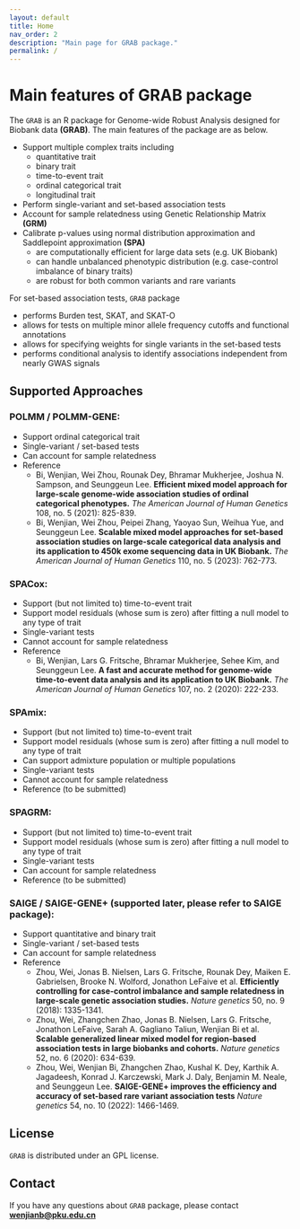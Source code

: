 ```yaml
---
layout: default
title: Home
nav_order: 2
description: "Main page for GRAB package."
permalink: /
---
```


# Main features of GRAB package

The ```GRAB``` is an R package for Genome-wide Robust Analysis designed for Biobank data **(GRAB)**. 
The main features of the package are as below. 

- Support multiple complex traits including 
  - quantitative trait
  - binary trait 
  - time-to-event trait 
  - ordinal categorical trait
  - longitudinal trait
- Perform single-variant and set-based association tests 
- Account for sample relatedness using Genetic Relationship Matrix **(GRM)**
- Calibrate p-values using normal distribution approximation and Saddlepoint approximation **(SPA)** 
  - are computationally efficient for large data sets (e.g. UK Biobank)
  - can handle unbalanced phenotypic distribution (e.g. case-control imbalance of binary traits)
  - are robust for both common variants and rare variants

For set-based association tests, ```GRAB``` package
- performs Burden test, SKAT, and SKAT-O 
- allows for tests on multiple minor allele frequency cutoffs and functional annotations
- allows for specifying weights for single variants in the set-based tests
- performs conditional analysis to identify associations independent from nearly GWAS signals


## Supported Approaches

### POLMM / POLMM-GENE:
- Support ordinal categorical trait
- Single-variant / set-based tests
- Can account for sample relatedness
- Reference
  - Bi, Wenjian, Wei Zhou, Rounak Dey, Bhramar Mukherjee, Joshua N. Sampson, and Seunggeun Lee. **Efficient mixed model approach for large-scale genome-wide association studies of ordinal categorical phenotypes.** *The American Journal of Human Genetics* 108, no. 5 (2021): 825-839.
  - Bi, Wenjian, Wei Zhou, Peipei Zhang, Yaoyao Sun, Weihua Yue, and Seunggeun Lee. **Scalable mixed model approaches for set-based association studies on large-scale categorical data analysis and its application to 450k exome sequencing data in UK Biobank.** *The American Journal of Human Genetics* 110, no. 5 (2023): 762-773.

### SPACox:
- Support (but not limited to) time-to-event trait
- Support model residuals (whose sum is zero) after fitting a null model to any type of trait 
- Single-variant tests
- Cannot account for sample relatedness
- Reference
  - Bi, Wenjian, Lars G. Fritsche, Bhramar Mukherjee, Sehee Kim, and Seunggeun Lee. **A fast and accurate method for genome-wide time-to-event data analysis and its application to UK Biobank.** *The American Journal of Human Genetics* 107, no. 2 (2020): 222-233.

### SPAmix:
- Support (but not limited to) time-to-event trait
- Support model residuals (whose sum is zero) after fitting a null model to any type of trait 
- Can support admixture population or multiple populations
- Single-variant tests
- Cannot account for sample relatedness
- Reference (to be submitted)

### SPAGRM:
- Support (but not limited to) time-to-event trait
- Support model residuals (whose sum is zero) after fitting a null model to any type of trait 
- Single-variant tests
- Can account for sample relatedness
- Reference (to be submitted)

### SAIGE / SAIGE-GENE+ (supported later, please refer to SAIGE package):
- Support quantitative and binary trait
- Single-variant / set-based tests
- Can account for sample relatedness
- Reference
  - Zhou, Wei, Jonas B. Nielsen, Lars G. Fritsche, Rounak Dey, Maiken E. Gabrielsen, Brooke N. Wolford, Jonathon LeFaive et al. **Efficiently controlling for case-control imbalance and sample relatedness in large-scale genetic association studies.** *Nature genetics* 50, no. 9 (2018): 1335-1341.
  - Zhou, Wei, Zhangchen Zhao, Jonas B. Nielsen, Lars G. Fritsche, Jonathon LeFaive, Sarah A. Gagliano Taliun, Wenjian Bi et al. **Scalable generalized linear mixed model for region-based association tests in large biobanks and cohorts.** *Nature genetics* 52, no. 6 (2020): 634-639.
  - Zhou, Wei, Wenjian Bi, Zhangchen Zhao, Kushal K. Dey, Karthik A. Jagadeesh, Konrad J. Karczewski, Mark J. Daly, Benjamin M. Neale, and Seunggeun Lee. **SAIGE-GENE+ improves the efficiency and accuracy of set-based rare variant association tests** *Nature genetics* 54, no. 10 (2022): 1466-1469.

## License
```GRAB``` is distributed under an GPL license.

## Contact
If you have any questions about ```GRAB``` package, please contact **wenjianb@pku.edu.cn**
